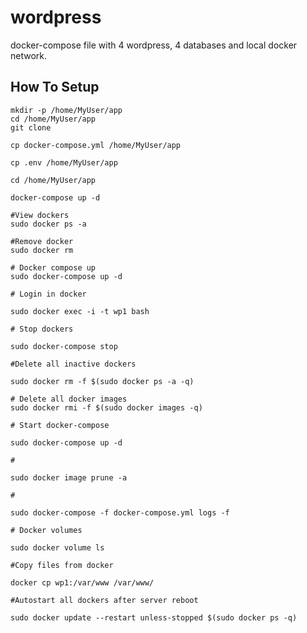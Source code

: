# wordpress

docker-compose file with 4 wordpress, 4 databases and local docker network.

## How To Setup

```
mkdir -p /home/MyUser/app
cd /home/MyUser/app
git clone 

cp docker-compose.yml /home/MyUser/app

cp .env /home/MyUser/app

cd /home/MyUser/app

docker-compose up -d
```

```
#View dockers
sudo docker ps -a
```

```
#Remove docker
sudo docker rm
```

```
# Docker compose up
sudo docker-compose up -d
```

```
# Login in docker

sudo docker exec -i -t wp1 bash
```

```
# Stop dockers

sudo docker-compose stop
```

```
#Delete all inactive dockers

sudo docker rm -f $(sudo docker ps -a -q)
```

```
# Delete all docker images
sudo docker rmi -f $(sudo docker images -q)
```

```
# Start docker-compose

sudo docker-compose up -d
```

```
# 

sudo docker image prune -a
```

```
# 

sudo docker-compose -f docker-compose.yml logs -f
```

```
# Docker volumes

sudo docker volume ls
```

```
#Copy files from docker

docker cp wp1:/var/www /var/www/
```

```
#Autostart all dockers after server reboot

sudo docker update --restart unless-stopped $(sudo docker ps -q)
```
